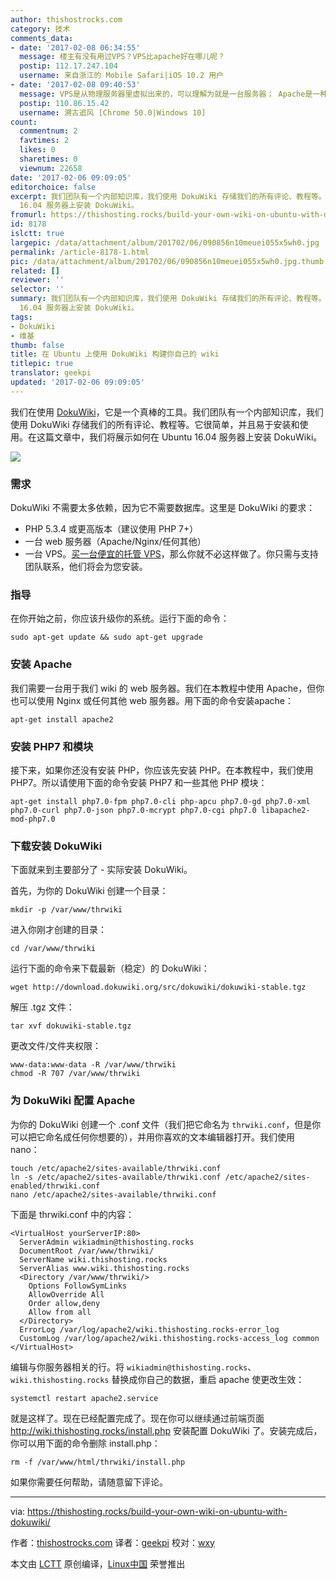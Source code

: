 ```yaml
---
author: thishostrocks.com
category: 技术
comments_data:
- date: '2017-02-08 06:34:55'
  message: 楼主有没有用过VPS？VPS比apache好在哪儿呢？
  postip: 112.17.247.104
  username: 来自浙江的 Mobile Safari|iOS 10.2 用户
- date: '2017-02-08 09:40:53'
  message: VPS是从物理服务器里虚拟出来的，可以理解为就是一台服务器； Apache是一种Web服务器软件 这两者没有直接对比性
  postip: 110.86.15.42
  username: 溯古追风 [Chrome 50.0|Windows 10]
count:
  commentnum: 2
  favtimes: 2
  likes: 0
  sharetimes: 0
  viewnum: 22658
date: '2017-02-06 09:09:05'
editorchoice: false
excerpt: 我们团队有一个内部知识库，我们使用 DokuWiki 存储我们的所有评论、教程等。它很简单，并且易于安装和使用。在这篇文章中，我们将展示如何在 Ubuntu
  16.04 服务器上安装 DokuWiki。
fromurl: https://thishosting.rocks/build-your-own-wiki-on-ubuntu-with-dokuwiki/
id: 8178
islctt: true
largepic: /data/attachment/album/201702/06/090856n10meuei055x5wh0.jpg
permalink: /article-8178-1.html
pic: /data/attachment/album/201702/06/090856n10meuei055x5wh0.jpg.thumb.jpg
related: []
reviewer: ''
selector: ''
summary: 我们团队有一个内部知识库，我们使用 DokuWiki 存储我们的所有评论、教程等。它很简单，并且易于安装和使用。在这篇文章中，我们将展示如何在 Ubuntu
  16.04 服务器上安装 DokuWiki。
tags:
- DokuWiki
- 维基
thumb: false
title: 在 Ubuntu 上使用 DokuWiki 构建你自己的 wiki
titlepic: true
translator: geekpi
updated: '2017-02-06 09:09:05'
---
```


我们在使用 [DokuWiki](https://github.com/splitbrain/dokuwiki)，它是一个真棒的工具。我们团队有一个内部知识库，我们使用 DokuWiki 存储我们的所有评论、教程等。它很简单，并且易于安装和使用。在这篇文章中，我们将展示如何在 Ubuntu 16.04 服务器上安装 DokuWiki。


![](/data/attachment/album/201702/06/090856n10meuei055x5wh0.jpg)


### 需求


DokuWiki 不需要太多依赖，因为它不需要数据库。这里是 DokuWiki 的要求：


* PHP 5.3.4 或更高版本（建议使用 PHP 7+）
* 一台 web 服务器（Apache/Nginx/任何其他）
* 一台 VPS。[买一台便宜的托管 VPS](http://click.aliyun.com/m/7604/)，那么你就不必这样做了。你只需与支持团队联系，他们将会为您安装。


### 指导


在你开始之前，你应该升级你的系统。运行下面的命令：



```
sudo apt-get update && sudo apt-get upgrade

```

### 安装 Apache


我们需要一台用于我们 wiki 的 web 服务器。我们在本教程中使用 Apache，但你也可以使用 Nginx 或任何其他 web 服务器。用下面的命令安装apache：



```
apt-get install apache2

```

### 安装 PHP7 和模块


接下来，如果你还没有安装 PHP，你应该先安装 PHP。在本教程中，我们使用 PHP7。所以请使用下面的命令安装 PHP7 和一些其他 PHP 模块：



```
apt-get install php7.0-fpm php7.0-cli php-apcu php7.0-gd php7.0-xml php7.0-curl php7.0-json php7.0-mcrypt php7.0-cgi php7.0 libapache2-mod-php7.0

```

### 下载安装 DokuWiki


下面就来到主要部分了 - 实际安装 DokuWiki。


首先，为你的 DokuWiki 创建一个目录：



```
mkdir -p /var/www/thrwiki

```

进入你刚才创建的目录：



```
cd /var/www/thrwiki

```

运行下面的命令来下载最新（稳定）的 DokuWiki：



```
wget http://download.dokuwiki.org/src/dokuwiki/dokuwiki-stable.tgz

```

解压 .tgz 文件：



```
tar xvf dokuwiki-stable.tgz

```

更改文件/文件夹权限：



```
www-data:www-data -R /var/www/thrwiki
chmod -R 707 /var/www/thrwiki

```

### 为 DokuWiki 配置 Apache


为你的 DokuWiki 创建一个 .conf 文件（我们把它命名为 `thrwiki.conf`，但是你可以把它命名成任何你想要的），并用你喜欢的文本编辑器打开。我们使用 nano：



```
touch /etc/apache2/sites-available/thrwiki.conf
ln -s /etc/apache2/sites-available/thrwiki.conf /etc/apache2/sites-enabled/thrwiki.conf
nano /etc/apache2/sites-available/thrwiki.conf

```

下面是 thrwiki.conf 中的内容：



```
<VirtualHost yourServerIP:80>
  ServerAdmin wikiadmin@thishosting.rocks
  DocumentRoot /var/www/thrwiki/
  ServerName wiki.thishosting.rocks
  ServerAlias www.wiki.thishosting.rocks
  <Directory /var/www/thrwiki/>
    Options FollowSymLinks
    AllowOverride All
    Order allow,deny
    Allow from all
  </Directory>
  ErrorLog /var/log/apache2/wiki.thishosting.rocks-error_log
  CustomLog /var/log/apache2/wiki.thishosting.rocks-access_log common
</VirtualHost>

```

编辑与你服务器相关的行。将 `wikiadmin@thishosting.rocks`、`wiki.thishosting.rocks` 替换成你自己的数据，重启 apache 使更改生效：



```
systemctl restart apache2.service

```

就是这样了。现在已经配置完成了。现在你可以继续通过前端页面 http://wiki.thishosting.rocks/install.php 安装配置 DokuWiki 了。安装完成后，你可以用下面的命令删除 install.php：



```
rm -f /var/www/html/thrwiki/install.php

```

如果你需要任何帮助，请随意留下评论。




---


via: <https://thishosting.rocks/build-your-own-wiki-on-ubuntu-with-dokuwiki/>


作者：[thishostrocks.com](https://twitter.com/thishostrocks) 译者：[geekpi](https://github.com/geekpi) 校对：[wxy](https://github.com/wxy)


本文由 [LCTT](https://github.com/LCTT/TranslateProject) 原创编译，[Linux中国](https://linux.cn/) 荣誉推出